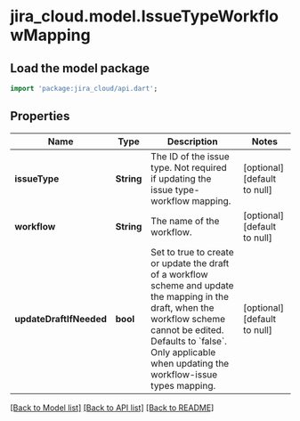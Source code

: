 # jira_cloud.model.IssueTypeWorkflowMapping

## Load the model package
```dart
import 'package:jira_cloud/api.dart';
```

## Properties
Name | Type | Description | Notes
------------ | ------------- | ------------- | -------------
**issueType** | **String** | The ID of the issue type. Not required if updating the issue type-workflow mapping. | [optional] [default to null]
**workflow** | **String** | The name of the workflow. | [optional] [default to null]
**updateDraftIfNeeded** | **bool** | Set to true to create or update the draft of a workflow scheme and update the mapping in the draft, when the workflow scheme cannot be edited. Defaults to &#x60;false&#x60;. Only applicable when updating the workflow-issue types mapping. | [optional] [default to null]

[[Back to Model list]](../README.md#documentation-for-models) [[Back to API list]](../README.md#documentation-for-api-endpoints) [[Back to README]](../README.md)


